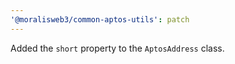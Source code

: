 ```yaml
---
'@moralisweb3/common-aptos-utils': patch
---
```


Added the `short` property to the `AptosAddress` class.
